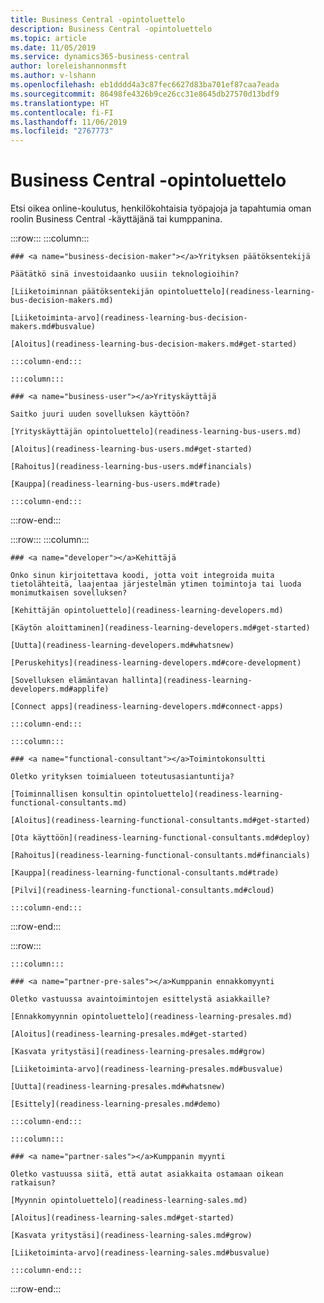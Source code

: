 ```yaml
---
title: Business Central -opintoluettelo
description: Business Central -opintoluettelo
ms.topic: article
ms.date: 11/05/2019
ms.service: dynamics365-business-central
author: loreleishannonmsft
ms.author: v-lshann
ms.openlocfilehash: eb1dddd4a3c87fec6627d83ba701ef87caa7eada
ms.sourcegitcommit: 86498fe4326b9ce26cc31e8645db27570d13bdf9
ms.translationtype: HT
ms.contentlocale: fi-FI
ms.lasthandoff: 11/06/2019
ms.locfileid: "2767773"
---
```

# <a name="business-central-learning-catalog"></a>Business Central -opintoluettelo
Etsi oikea online-koulutus, henkilökohtaisia työpajoja ja tapahtumia oman roolin Business Central -käyttäjänä tai kumppanina.

:::row:::
    :::column:::

    ### <a name="business-decision-maker"></a>Yrityksen päätöksentekijä

    Päätätkö sinä investoidaanko uusiin teknologioihin? 

    [Liiketoiminnan päätöksentekijän opintoluettelo](readiness-learning-bus-decision-makers.md)

    [Liiketoiminta-arvo](readiness-learning-bus-decision-makers.md#busvalue)

    [Aloitus](readiness-learning-bus-decision-makers.md#get-started)

    :::column-end:::

    :::column:::

    ### <a name="business-user"></a>Yrityskäyttäjä

    Saitko juuri uuden sovelluksen käyttöön? 

    [Yrityskäyttäjän opintoluettelo](readiness-learning-bus-users.md)

    [Aloitus](readiness-learning-bus-users.md#get-started)

    [Rahoitus](readiness-learning-bus-users.md#financials)

    [Kauppa](readiness-learning-bus-users.md#trade)

    :::column-end:::

:::row-end:::

:::row:::
    :::column:::

    ### <a name="developer"></a>Kehittäjä

    Onko sinun kirjoitettava koodi, jotta voit integroida muita tietolähteitä, laajentaa järjestelmän ytimen toimintoja tai luoda monimutkaisen sovelluksen?

    [Kehittäjän opintoluettelo](readiness-learning-developers.md)

    [Käytön aloittaminen](readiness-learning-developers.md#get-started)

    [Uutta](readiness-learning-developers.md#whatsnew)

    [Peruskehitys](readiness-learning-developers.md#core-development)

    [Sovelluksen elämäntavan hallinta](readiness-learning-developers.md#applife)

    [Connect apps](readiness-learning-developers.md#connect-apps)

    :::column-end:::

    :::column:::

    ### <a name="functional-consultant"></a>Toimintokonsultti
    
    Oletko yrityksen toimialueen toteutusasiantuntija? 

    [Toiminnallisen konsultin opintoluettelo](readiness-learning-functional-consultants.md)

    [Aloitus](readiness-learning-functional-consultants.md#get-started)

    [Ota käyttöön](readiness-learning-functional-consultants.md#deploy)

    [Rahoitus](readiness-learning-functional-consultants.md#financials)

    [Kauppa](readiness-learning-functional-consultants.md#trade)

    [Pilvi](readiness-learning-functional-consultants.md#cloud)

    :::column-end:::

:::row-end:::

:::row:::

    :::column:::

    ### <a name="partner-pre-sales"></a>Kumppanin ennakkomyynti

    Oletko vastuussa avaintoimintojen esittelystä asiakkaille? 

    [Ennakkomyynnin opintoluettelo](readiness-learning-presales.md)

    [Aloitus](readiness-learning-presales.md#get-started)

    [Kasvata yritystäsi](readiness-learning-presales.md#grow)

    [Liiketoiminta-arvo](readiness-learning-presales.md#busvalue)

    [Uutta](readiness-learning-presales.md#whatsnew)

    [Esittely](readiness-learning-presales.md#demo)

    :::column-end:::

    :::column:::

    ### <a name="partner-sales"></a>Kumppanin myynti

    Oletko vastuussa siitä, että autat asiakkaita ostamaan oikean ratkaisun? 

    [Myynnin opintoluettelo](readiness-learning-sales.md)

    [Aloitus](readiness-learning-sales.md#get-started)

    [Kasvata yritystäsi](readiness-learning-sales.md#grow)

    [Liiketoiminta-arvo](readiness-learning-sales.md#busvalue)

    :::column-end:::

:::row-end:::
